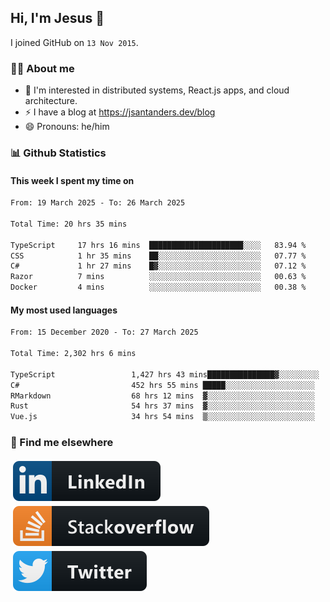 ## Hi, I'm Jesus 👋

I joined GitHub on `13 Nov 2015`.

<!-- Talking about you -->

### 👨‍💻 About me

- 👦 I'm interested in distributed systems, React.js apps, and cloud architecture.
- ⚡️ I have a blog at <https://jsantanders.dev/blog>
- 😄 Pronouns: he/him

### 📊 Github Statistics

#### This week I spent my time on

<!--START_SECTION:weekly-->

```txt
From: 19 March 2025 - To: 26 March 2025

Total Time: 20 hrs 35 mins

TypeScript     17 hrs 16 mins  █████████████████████░░░░   83.94 %
CSS            1 hr 35 mins    ██░░░░░░░░░░░░░░░░░░░░░░░   07.77 %
C#             1 hr 27 mins    █▓░░░░░░░░░░░░░░░░░░░░░░░   07.12 %
Razor          7 mins          ░░░░░░░░░░░░░░░░░░░░░░░░░   00.63 %
Docker         4 mins          ░░░░░░░░░░░░░░░░░░░░░░░░░   00.38 %
```

<!--END_SECTION:weekly-->

#### My most used languages

<!--START_SECTION:alltime-->

```txt
From: 15 December 2020 - To: 27 March 2025

Total Time: 2,302 hrs 6 mins

TypeScript                 1,427 hrs 43 mins███████████████▓░░░░░░░░░   62.02 %
C#                         452 hrs 55 mins █████░░░░░░░░░░░░░░░░░░░░   19.67 %
RMarkdown                  68 hrs 12 mins  ▓░░░░░░░░░░░░░░░░░░░░░░░░   02.96 %
Rust                       54 hrs 37 mins  ▓░░░░░░░░░░░░░░░░░░░░░░░░   02.37 %
Vue.js                     34 hrs 54 mins  ▒░░░░░░░░░░░░░░░░░░░░░░░░   01.52 %
```

<!--END_SECTION:alltime-->

### 📢 Find me elsewhere

<p>
  <a target="_blank" href="https://linkedin.com/in/jsantanders">
    <img src="https://github.com/jsantanders/jsantanders/blob/master/img/linkedin.svg" alt="LinkedIn" style="vertical-align:top; margin:4px">
  </a>
  
  <a target="_blank" href="https://stackoverflow.com/users/7318331/jesus-santander">
    <img src="https://github.com/jsantanders/jsantanders/blob/master/img/stackoverflow.svg" alt="StackOverflow" style="vertical-align:top; margin:4px">
  </a>
  
  <a target="_blank" href="http://twitter.com/jsantanders">
    <img src="https://github.com/jsantanders/jsantanders/blob/master/img/twitter.svg" alt="Twitter" style="vertical-align:top; margin:4px">
  </a>
</p>
